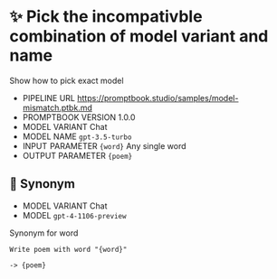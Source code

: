 # ✨ Pick the incompativble combination of model variant and name

Show how to pick exact model

-   PIPELINE URL https://promptbook.studio/samples/model-mismatch.ptbk.md
-   PROMPTBOOK VERSION 1.0.0
-   MODEL VARIANT Chat
-   MODEL NAME `gpt-3.5-turbo`
-   INPUT  PARAMETER `{word}` Any single word
-   OUTPUT PARAMETER `{poem}`

## 💬 Synonym

-   MODEL VARIANT Chat
-   MODEL `gpt-4-1106-preview`

Synonym for word

```text
Write poem with word "{word}"
```

`-> {poem}`
